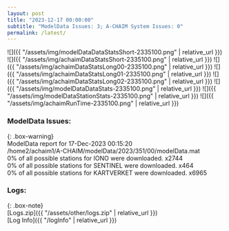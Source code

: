 ```yaml
---
layout: post
title: "2023-12-17 00:00:00"
subtitle: "ModelData Issues: 3; A-CHAIM System Issues: 0"
permalink: /latest/
---
```


![]({{ "/assets/img/modelDataDataStatsShort-2335100.png" | relative_url }})
![]({{ "/assets/img/achaimDataStatsShort-2335100.png" | relative_url }})
![]({{ "/assets/img/achaimDataStatsLong00-2335100.png" | relative_url }})
![]({{ "/assets/img/achaimDataStatsLong01-2335100.png" | relative_url }})
![]({{ "/assets/img/achaimDataStatsLong02-2335100.png" | relative_url }})
![]({{ "/assets/img/modelDataDataStats-2335100.png" | relative_url }})
![]({{ "/assets/img/modelDataStationStats-2335100.png" | relative_url }})
![]({{ "/assets/img/achaimRunTime-2335100.png" | relative_url }})


### ModelData Issues:  
  
{: .box-warning}  
 ModelData report for 17-Dec-2023 00:15:20   
 /home2/achaim1/A-CHAIM/modelData/2023/351/00/modelData.mat   
 0% of all possible stations for IONO were downloaded. x2744   
 0% of all possible stations for SENTINEL were downloaded. x464   
 0% of all possible stations for KARTVERKET were downloaded. x6965   
  


### Logs:  
  
{: .box-note}  
[Logs.zip]({{ "/assets/other/logs.zip" | relative_url }})  
[Log Info]({{ "/logInfo" | relative_url }})  
